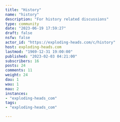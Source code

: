 ```yaml
---
title: "History" 
name: "history"
description: "For history related discussions"
type: community
date: "2023-06-19 17:59:27"
draft: false
nsfw: false
actor_id: "https://exploding-heads.com/c/history"
host: exploding-heads.com
lastmod: "1969-12-31 19:00:00"
published: "2023-02-03 04:21:00"
subscribers: 16
posts: 24
comments: 11
weight: 24
dau: 1
wau: 1
mau: 2
instances:
- "exploding-heads_com"
tags: 
- "exploding-heads_com"

---
```

